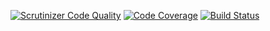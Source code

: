 [![Scrutinizer Code Quality](https://scrutinizer-ci.com/g/andreasthiberg/mvc_report/badges/quality-score.png?b=main)](https://scrutinizer-ci.com/g/andreasthiberg/mvc_report/?branch=main)
[![Code Coverage](https://scrutinizer-ci.com/g/andreasthiberg/mvc_report/badges/coverage.png?b=main)](https://scrutinizer-ci.com/g/andreasthiberg/mvc_report/?branch=main)
[![Build Status](https://scrutinizer-ci.com/g/andreasthiberg/mvc_report/badges/build.png?b=main)](https://scrutinizer-ci.com/g/andreasthiberg/mvc_report/build-status/main)